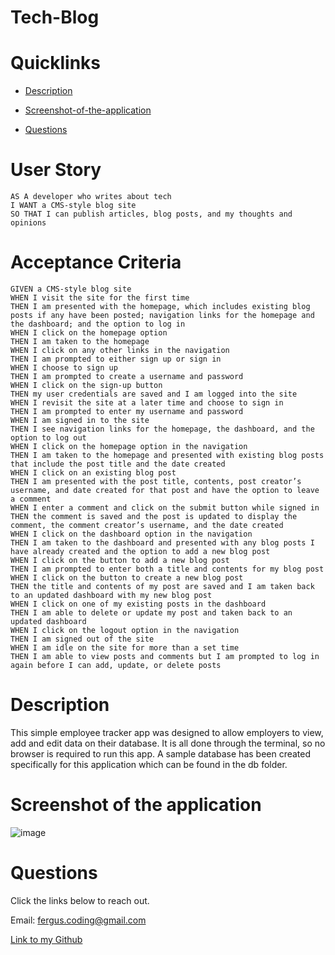 # Tech-Blog

# Quicklinks 

* [Description](#description)

* [Screenshot-of-the-application](#screenshot-of-the-application)

* [Questions](#questions)

# User Story

```
AS A developer who writes about tech
I WANT a CMS-style blog site
SO THAT I can publish articles, blog posts, and my thoughts and opinions
```

# Acceptance Criteria

```
GIVEN a CMS-style blog site
WHEN I visit the site for the first time
THEN I am presented with the homepage, which includes existing blog posts if any have been posted; navigation links for the homepage and the dashboard; and the option to log in
WHEN I click on the homepage option
THEN I am taken to the homepage
WHEN I click on any other links in the navigation
THEN I am prompted to either sign up or sign in
WHEN I choose to sign up
THEN I am prompted to create a username and password
WHEN I click on the sign-up button
THEN my user credentials are saved and I am logged into the site
WHEN I revisit the site at a later time and choose to sign in
THEN I am prompted to enter my username and password
WHEN I am signed in to the site
THEN I see navigation links for the homepage, the dashboard, and the option to log out
WHEN I click on the homepage option in the navigation
THEN I am taken to the homepage and presented with existing blog posts that include the post title and the date created
WHEN I click on an existing blog post
THEN I am presented with the post title, contents, post creator’s username, and date created for that post and have the option to leave a comment
WHEN I enter a comment and click on the submit button while signed in
THEN the comment is saved and the post is updated to display the comment, the comment creator’s username, and the date created
WHEN I click on the dashboard option in the navigation
THEN I am taken to the dashboard and presented with any blog posts I have already created and the option to add a new blog post
WHEN I click on the button to add a new blog post
THEN I am prompted to enter both a title and contents for my blog post
WHEN I click on the button to create a new blog post
THEN the title and contents of my post are saved and I am taken back to an updated dashboard with my new blog post
WHEN I click on one of my existing posts in the dashboard
THEN I am able to delete or update my post and taken back to an updated dashboard
WHEN I click on the logout option in the navigation
THEN I am signed out of the site
WHEN I am idle on the site for more than a set time
THEN I am able to view posts and comments but I am prompted to log in again before I can add, update, or delete posts
```


# Description

This simple employee tracker app was designed to allow employers to view, add and edit data on their database.
It is all done through the terminal, so no browser is required to run this app.
A sample database has been created specifically for this application which can be found in the db folder.


# Screenshot of the application

![image](https://github.com/Fergus-Codes/Tech-Blog/assets/124581010/30f84f5a-7883-4982-8743-99af2e02a199)



# Questions

Click the links below to reach out. 

Email: <a href="mailto:fergus.coding@gmail.com">fergus.coding@gmail.com</a>

[Link to my Github](https://github.com/Fergus-Codes)

